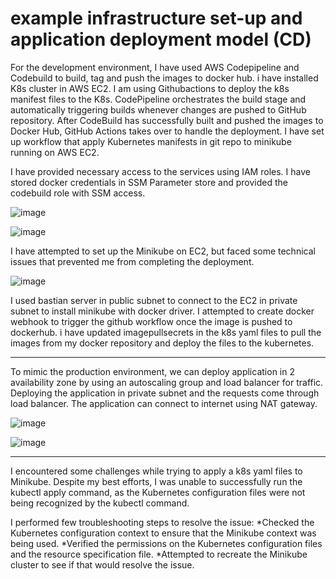 # example infrastructure set-up and application deployment model (CD) 

For the development environment, I have used AWS Codepipeline and Codebuild to build, tag and push the images to docker hub. i have installed K8s cluster in AWS EC2. I am using Githubactions to deploy the k8s manifest files to the K8s. CodePipeline orchestrates the build stage and automatically triggering builds whenever changes are pushed to GitHub repository.  After CodeBuild has successfully built and pushed the images to Docker Hub, GitHub Actions takes over to handle the deployment. I  have set up workflow that apply Kubernetes manifests in git repo to minikube running on AWS EC2.

I have provided necessary access to the services using IAM roles. I have stored docker credentials in SSM Parameter store and provided the codebuild role with SSM access.

![image](https://github.com/user-attachments/assets/3cbc89c9-a4c8-4098-bc33-811990b7426c)

![image](https://github.com/user-attachments/assets/17d583d5-0c44-4d74-8c1f-874d3e2acc88)

I have attempted to set up the Minikube on EC2, but faced some technical issues that prevented me from completing the deployment.

![image](https://github.com/user-attachments/assets/06946e99-bfa8-47b9-a856-48ed6c38dd19)

I used bastian server in public subnet to connect to the EC2 in private subnet to install minikube with docker driver. I attempted to create docker webhook to trigger the github workflow once the image is pushed to dockerhub. i have updated imagepullsecrets in the k8s yaml files to pull the images from my docker repository and deploy the files to the kubernetes.

---------------------------------------------------------------------------------------------------------------------------------------------------------
To mimic the production environment, we can deploy application in 2 availability zone by using an autoscaling group and load balancer for traffic. Deploying the application in private subnet and the requests come through load balancer. The application can connect to internet using NAT gateway.

![image](https://github.com/user-attachments/assets/8de0941d-7563-46b8-bbfe-a126c1da47d4)


![image](https://github.com/user-attachments/assets/ba59ce37-160e-475f-b201-3b1bdd557b01)


-----------------------------------------------------------------------------------------------------------------------------------------
I encountered some challenges while trying to apply a k8s yaml files to Minikube. Despite my best efforts, I was unable to successfully run the kubectl apply command, as the Kubernetes configuration files were not being recognized by the kubectl command.

I performed few troubleshooting steps to resolve the issue:
*Checked the Kubernetes configuration context to ensure that the Minikube context was being used.
*Verified the permissions on the Kubernetes configuration files and the resource specification file.
*Attempted to recreate the Minikube cluster to see if that would resolve the issue.
